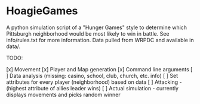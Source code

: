 # HoagieGames

A python simulation script of a "Hunger Games" style to determine which Pittsburgh neighborhood would be most likely to win in battle. See info/rules.txt for more information. Data pulled from WRPDC and available in data/.

TODO:

[x] Movement
[x] Player and Map generation
[x] Command line arguments
[ ] Data analysis (missing: casino, school, club, church, etc. info) 
[ ] Set attributes for every player (neighborhood) based on data
[ ] Attacking - (highest attribute of allies leader wins)
[ ] Actual simulation - currently displays movements and picks random winner
